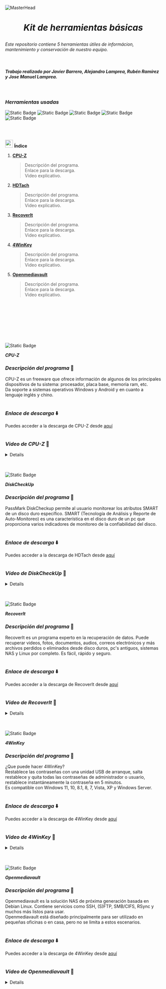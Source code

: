 ![MasterHead](https://visme.co/blog/wp-content/uploads/2019/10/animated-presentation-software-header.gif)

# <p align="center"> *Kit de herramientas básicas* </p>  
*Este repositorio contiene 5 herramientas útiles de informácion, mantenimiento y conservación de nuestro equipo.*  
<br>
<br>

*<h5 align="left">Trabajo realizado por Javier Barrero,  Alejandro Lamprea, Rubén Ramírez y Jose Manuel Lamprea.</h5>*

<br>

### *Herramientas usadas*
![Static Badge](https://img.shields.io/badge/CPUZ-red?style=for-the-badge&logo=orcid&logoColor=white&labelColor=black&color=purple) ![Static Badge](https://img.shields.io/badge/HDTach-blue?style=for-the-badge&logo=gradleplaypublisher&logoColor=white&labelColor=black&color=blue) ![Static Badge](https://img.shields.io/badge/RecoverIt-darkblue?style=for-the-badge&logo=Wondershare&logoColor=white&labelColor=black&color=darkblue) ![Static Badge](https://img.shields.io/badge/4winkey-green?style=for-the-badge&logo=keycdn&logoColor=white&labelColor=black&color=green) ![Static Badge](https://img.shields.io/badge/OpenmediaVault-blue?style=for-the-badge&logo=serverfault&logoColor=white&labelColor=black&color=%235DACDF)

<br>
<br>

<img src="https://cdn-icons-png.flaticon.com/512/2037/2037149.png" style="width: 25px; height: 25px;"/> **Índice**
1. [**CPU-Z**](#id1)
   > Descripción del programa.  
   > Enlace para la descarga.  
   > Video explicativo.  
2. [**HDTach**](#id2)
   > Descripción del programa.  
   > Enlace para la descarga.  
   > Video explicativo.  
3. [**RecoverIt**](#id3)
   > Descripción del programa.  
   > Enlace para la descarga.  
   > Video explicativo.  
4. [**4WinKey**](#id4)
   > Descripción del programa.  
   > Enlace para la descarga.  
   > Video explicativo.  
5. [**Openmediavault**](#id5)
   > Descripción del programa.  
   > Enlace para la descarga.  
   > Video explicativo.  


<br>
<br>
<br>  
<br>
<br>
<br>
<br>


![Static Badge](https://img.shields.io/badge/Primera-Herramienta-green?style=for-the-badge&labelColor=black&color=green)

<a name="id1">**_CPU-Z_**</a>
<br>

### *Descripción del programa* 📖
CPU-Z es un freeware que ofrece información de algunos de los principales dispositivos de tu sistema: procesador, placa base, memoria ram, etc.  
Da soporte a sistemas operativos Windows y Android y en cuanto a lenguaje inglés y chino.
<br>
<br>
### *Enlace de descarga* ⬇️
Puedes acceder a la descarga de CPU-Z desde [aquí](https://www.cpuid.com/softwares/cpu-z.html)
<br>
<br>
### *Video de CPU-Z* 🎥
<details>

   [![Alt text](https://img.youtube.com/vi/oKY9jL9UPLU/0.jpg)](https://www.youtube.com/watch?v=oKY9jL9UPLU)
</details>
<br>
<br>

![Static Badge](https://img.shields.io/badge/Segunda-Herramienta-green?style=for-the-badge&labelColor=black&color=green)

<a name="id2">**_DiskCheckUp_**</a>
<br>
### *Descripción del programa* 📖
PassMark DiskCheckup permite al usuario monitorear los atributos SMART de un disco duro específico. SMART (Tecnología de Análisis y Reporte de Auto-Monitoreo) es una característica en el disco duro de un pc que proporciona varios indicadores de monitoreo de la confiabilidad del disco.
<br>
<br>
### *Enlace de descarga* ⬇️
Puedes acceder a la descarga de HDTach desde [aquí](https://www.passmark.com/products/diskcheckup/)
<br>
<br>
### *Video de DiskCheckUp* 🎥 
<details>

 [![Alt text](https://img.youtube.com/vi/98ixoMSmdoE/0.jpg)](https://www.youtube.com/watch?v=98ixoMSmdoE)
</details>
<br>
<br>

![Static Badge](https://img.shields.io/badge/Tercera-Herramienta-green?style=for-the-badge&labelColor=black&color=green)

<a name="id3">**_RecoverIt_**</a>
<br>
### *Descripción del programa* 📖
RecoverIt es un programa experto en la recuperación de datos. Puede recuperar videos, fotos, documentos, audios, correos electrónicos y más archivos perdidos o eliminados desde disco duros, pc's antiguos, sistemas NAS y Linux por completo. Es fácil, rápido y seguro.
<br>
<br>
### *Enlace de descarga* ⬇️
Puedes acceder a la descarga de RecoverIt desde [aquí](https://recoverit.wondershare.es)
<br>
<br>
### *Video de RecoverIt* 🎥
<details>

</details>
<br>
<br>

![Static Badge](https://img.shields.io/badge/Cuarta-Herramienta-green?style=for-the-badge&labelColor=black&color=green)

<a name="id4">**_4WinKey_**</a>
<br>
### *Descripción del programa* 📖
¿Que puede hacer 4WinKey?  
Restablece las contraseñas con una unidad USB de arranque, salta restablece y quita todas las contraseñas de administrador o usuario, restablece instantáneamente la contraseña en 5 minutos.  
Es compatible con Windows 11, 10, 8.1, 8, 7, Vista, XP y Windows Server.
<br>
<br>
### *Enlace de descarga* ⬇️
Puedes acceder a la descarga de 4WinKey desde [aquí](https://www.passfab.es/products/windows-password-recovery.html)
<br>
<br>
### *Video de 4WinKey* 🎥
<details>

</details>
<br>
<br>

![Static Badge](https://img.shields.io/badge/Quinta-Herramienta-green?style=for-the-badge&labelColor=black&color=green)

<a name="id5">**_Openmediavault_**</a>
<br>
### *Descripción del programa* 📖
Openmediavault es la solución NAS de próxima generación basada en Debian Linux. Contiene servicios como SSH, (S)FTP, SMB/CIFS, RSync y muchos más listos para usar.  
Openmediavault está diseñado principalmente para ser utilizado en pequeñas oficinas o en casa, pero no se limita a estos escenarios. 
<br>
<br>

### *Enlace de descarga* ⬇️
Puedes acceder a la descarga de 4WinKey desde [aquí](https://www.openmediavault.org/download.html)
<br>
<br>
### *Video de Openmediavault* 🎥
<details>

[![Alt text](https://img.youtube.com/vi/c3fP2-XXhEs/0.jpg)](https://www.youtube.com/watch?v=c3fP2-XXhEs)
</details>
<br>
<br>

